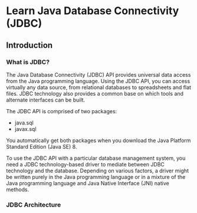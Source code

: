 # Learn Java Database Connectivity (JDBC)

## Introduction
### What is JDBC?
The Java Database Connectivity (JDBC) API provides universal data access from the Java programming language. Using the JDBC API, you can access virtually any data source, from relational databases to spreadsheets and flat files. JDBC technology also provides a common base on which tools and alternate interfaces can be built.

The JDBC API is comprised of two packages:
- java.sql
- javax.sql

You automatically get both packages when you download the Java Platform Standard Edition (Java SE) 8.

To use the JDBC API with a particular database management system, you need a JDBC technology-based driver to mediate between JDBC technology and the database. Depending on various factors, a driver might be written purely in the Java programming language or in a mixture of the Java programming language and Java Native Interface (JNI) native methods.

### JDBC Architecture

